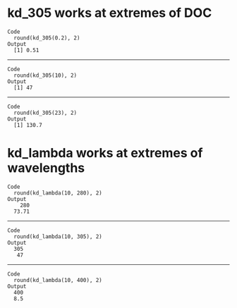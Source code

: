 # kd_305 works at extremes of DOC

    Code
      round(kd_305(0.2), 2)
    Output
      [1] 0.51

---

    Code
      round(kd_305(10), 2)
    Output
      [1] 47

---

    Code
      round(kd_305(23), 2)
    Output
      [1] 130.7

# kd_lambda works at extremes of wavelengths

    Code
      round(kd_lambda(10, 280), 2)
    Output
        280 
      73.71 

---

    Code
      round(kd_lambda(10, 305), 2)
    Output
      305 
       47 

---

    Code
      round(kd_lambda(10, 400), 2)
    Output
      400 
      8.5 

